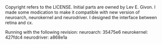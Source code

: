 Copyright refers to the LICENSE.
Initial parts are owned by Lev E. Givon.
I made some modication to make it compatible with new version of neuroarch, neurokernel and neurodriver.
I designed the interface between retina and cx.


Running with the following revision:
neuroarch: 35475e6
neurokernel: 427fdc4
neurodriver: a868e1a
